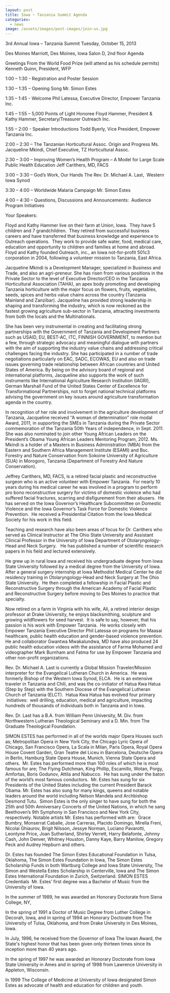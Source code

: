 ```yaml
---
layout: post
title: Iowa ~ Tanzania Summit Agenda
categories:
  - news
image: /assets/images/post-images/join-us.jpg
---
```


3rd Annual Iowa – Tanzania Summit Tuesday, October 15, 2013

Des Moines Marriott, Des Moines, Iowa Salon D, 2nd floor Agenda

Greetings From the World Food Prize (will attend as his schedule permits) Kenneth Quinn, President, WFP

1:00 – 1:30 - Registration and Poster Session

1:30 – 1:35 – Opening Song Mr. Simon Estes

1:35 – 1:45 - Welcome Phil Latessa, Executive Director, Empower Tanzania Inc.

1:45 – 1:55 – 5,000 Points of Light Honoree Floyd Hammer, President & Kathy Hammer, Secretary/Treasurer Outreach Inc.

1:55 – 2:00 - Speaker Introductions Todd Byerly, Vice President, Empower Tanzania Inc.

2:00 – 2:30 – The Tanzanian Horticultural Assoc. Origin and Progress Ms. Jacqueline Mkindi, Chief Executive, TZ Horticultural Assoc.

2:30 – 3:00 – Improving Women’s Health Program – A Model for Large Scale Public Health Education Jeff Carithers, MD, FACS

3:00 – 3:30 – God’s Work, Our Hands The Rev. Dr. Michael A. Last, &nbsp;Western Iowa Synod

3:30 – 4:00 – Worldwide Malaria Campaign Mr. Simon Estes

4:00 – 4:30 – Questions, Discussions and Announcements: &nbsp;Audience Program Initiatives

Your Speakers:

Floyd and Kathy Hammer live on their farm at Union, Iowa. &nbsp;They have 5 children and 7 grandchildren. &nbsp;They retired from successful business careers and have transferred that business knowledge and experience to Outreach operations. &nbsp;They work to provide safe water, food, medical care, education and opportunity to children and families at home and abroad. Floyd and Kathy founded Outreach, inc., an Iowa not-for-profit 501c3 corporation in 2004, following a volunteer mission to Tanzania, East Africa.

Jacqueline Mkindi is a Development Manager, specialized in Business and Trade, and also an agri-preneur. She has risen from various positions in the Private Sector to the level of Executive Director/CEO in the Tanzania Horticultural Association (TAHA), an apex body promoting and developing Tanzania horticulture with the major focus on flowers, fruits, vegetables, seeds, spices and herbs value chains across the country (Tanzania Mainland and Zanzibar). Jacqueline has provided strong leadership in shaping and transforming the industry, which is now reckoned as the fastest growing agriculture sub-sector in Tanzania, attracting investments from both the locals and the Multinationals.

She has been very instrumental in creating and facilitating strong partnerships with the Government of Tanzania and Development Partners such as USAID, EU, BEST-AC, ITC, FINNISH GOVERNMENT, to mention but a few, through strategic advocacy and meaningful dialogue with partners with the aim of supporting the industry value chains and addressing critical challenges facing the industry. She has participated in a number of trade negotiations particularly on EAC, SADC, ECOWAS, EU and also on trade issues governing trade relationship between African countries and United States of America. By being on the advisory board of regional and international platforms, Jacqueline also supports the work of such instruments like International Agriculture Research Institution (IAGRI), German Marshall Fund of the United States Center of Excellence for Transformational Partnerships, not to forget national technical platforms advising the government on key issues around agriculture transformation agenda in the country.

In recognition of her role and involvement in the agriculture development of Tanzania, Jacqueline received ‘’A woman of determination” role modal Award, 2011, in supporting the SMEs in Tanzania during the Private Sector commemoration of the Tanzania 50th Years of independence, in Sept. 2011.&nbsp; She was also nominated to join other Young African Leaders on the President’s Obama Young African Leaders Mentoring Program, 2012. Ms. Mkindi is a holder of a Masters in Business Administration (MBA) from the Eastern and Southern Africa Management Institute (ESAMI) and Bsc. Forestry and Nature Conservation from Sokoine University of Agriculture (SUA) in Morogoro, Tanzania (Department of Forestry And Nature Conservation).

Jeffrey Carithers, MD, FACS, is a retired facial plastic and reconstructive surgeon who is an active volunteer with Empower Tanzania.&nbsp; For nearly 10 years during his medical career he was involved in a program to perform pro bono reconstructive surgery for victims of domestic violence who had suffered facial fractures, scarring and disfigurement from their abusers.&nbsp; He has served on the Iowa Governor’s Healthcare Subcommittee on Domestic Violence and the Iowa Governor’s Task Force for Domestic Violence Prevention.&nbsp; He received a Presidential Citation from the Iowa Medical Society for his work in this field.

Teaching and research have also been areas of focus for Dr. Carithers who served as Clinical Instructor at The Ohio State University and Assistant Clinical Professor in the University of Iowa Department of Otolaryngology-Head and Neck Surgery. &nbsp; He has published a number of scientific research papers in his field and lectured extensively.

He grew up in rural Iowa and received his undergraduate degree from Iowa State University followed by a medical degree from the University of Iowa.&nbsp; After a general surgery internship at Iowa Methodist Medical Center he did residency training in Otolaryngology-Head and Neck Surgery at The Ohio State University.&nbsp; He then completed a fellowship in Facial Plastic and Reconstructive Surgery through the American Academy of Facial Plastic and Reconstructive Surgery before moving to Des Moines to practice that specialty.

Now retired on a farm in Virginia with his wife, Ali, a retired interior design professor at Drake University, he enjoys blacksmithing, sculpture and growing wildflowers for seed harvest.&nbsp; It is safe to say, however, that his passion is his work with Empower Tanzania.&nbsp; He works closely with Empower Tanzania Executive Director Phil Latessa on programs for Maasai healthcare, public health education and gender-based violence prevention.&nbsp; He and collaborator Gwantwa Mwakalundwa, MD have also produced 24 public health education videos with the assistance of Farma Mohamed and videographer Mark Burnham and Fatma for use by Empower Tanzania and other non-profit organizations.

Rev. Dr. Michael A. Last is currently a Global Mission Traveler/Mission interpreter for the Evangelical Lutheran Church in America. &nbsp;He was formerly Bishop of the Western Iowa Synod, ELCA. &nbsp;He is an extensive traveler in Tanzania and Chili, and was the co-initiator of Hatua Kwa Hatua (Step by Step) with the Southern Diocese of the Evangelical Lutheran Church of Tanzania (ELCT). &nbsp;Hatua Kwa Hatua has evolved four primary &nbsp;initiatives: &nbsp;well drilling, education, medical and agriculture, impacting hundreds of thousands of individuals both in Tanzania and in Iowa.

Rev. Dr. Last has a B.A. from William Penn University, M. Div. from Northwestern Lutheran Theological Seminary and a D. Min. from The Graduate Theological Foundation.

SIMON ESTES has performed in all of the worlds major Opera Houses such as; Metropolitan Opera in New York City, the Chicago Lyric Opera of Chicago, San Francisco Opera, La Scala in Milan, Paris Opera, Royal Opera House Covent Garden, Gran Teatre del Liceu in Barcelona, Deutsche Opera in Berlin, Hamburg State Opera House, Munich, Vienna State Opera and others.&nbsp; Mr. Estes has performed more than 100 roles of which he is most famous for are; The Flying Dutchman, King Phillip, Escamillo, Wotan, Porgy, Amfortas, Boris Godunov, Attila and Nabucco.&nbsp; He has sung under the baton of the world’s most famous conductors.&nbsp; Mr. Estes has sung for six Presidents of the United States including the current President Barack Obama. Mr. Estes has also sung for many kings, queens and notable leaders around the world including Nelson Mandela and Archbishop Desmond Tutu.&nbsp; Simon Estes is the only singer to have sung for both the 25th and 50th Anniversary Concerts of the United Nations, in which he sang Beethoven’s 9th Symphony in San Francisco and New York City, respectively. Notable artists Mr. Estes has performed with are:&nbsp; Grace Bumbry, Monserrat Caballe, Jose Carreras, Placido Domingo, Mirella Freni, Nicolai Ghiaurov, Brigit Nilsson, Jessye Norman, Luciano Pavarotti, Leontyne Price, Joan Sutherland, Shirley Verrett, Harry Belafonte, Johnny Cash, John Denver, Whitney Houston, Danny Kaye, Barry Manilow, Gregory Peck and Audrey Hepburn and others.

Dr. Estes has founded The Simon Estes Educational Foundation in Tulsa, Oklahoma, The Simon Estes Foundation in Iowa, The Simon Estes Scholarship Funds in both Wartburg College and Iowa State University, The Simon and Westella Estes Scholarship in Centerville, Iowa and The Simon Estes International Foundation in Zurich, Switzerland. SIMON ESTES Credentials&nbsp; Mr. Estes’ first degree was a Bachelor of Music from the University of Iowa.

In the summer of 1989, he was awarded an Honorary Doctorate from Siena College, NY,

In the spring of 1991 a Doctor of Music Degree from Luther College in Decorah, Iowa, and in spring of 1994 an Honorary Doctorate from The University of Tulsa, Oklahoma, and from Drake University in Des Moines, Iowa.

In July, 1996, he received from the Governor of Iowa The Iowan Award, the State's highest honor that has been given only thirteen times since its inception more than 40 years ago.

In the spring of 1997 he was awarded an Honorary Doctorate from Iowa State University in Ames and in spring of 1998 from Lawrence University in Appleton, Wisconsin.

In 1999 The College of Medicine at University of Iowa designated Simon Estes as advocate of health and education for children and youth.